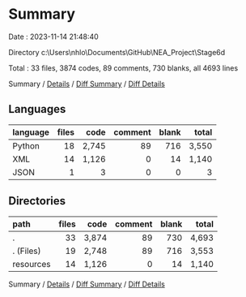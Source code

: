# Summary

Date : 2023-11-14 21:48:40

Directory c:\\Users\\nhlo\\Documents\\GitHub\\NEA_Project\\Stage6d

Total : 33 files,  3874 codes, 89 comments, 730 blanks, all 4693 lines

Summary / [Details](details.md) / [Diff Summary](diff.md) / [Diff Details](diff-details.md)

## Languages
| language | files | code | comment | blank | total |
| :--- | ---: | ---: | ---: | ---: | ---: |
| Python | 18 | 2,745 | 89 | 716 | 3,550 |
| XML | 14 | 1,126 | 0 | 14 | 1,140 |
| JSON | 1 | 3 | 0 | 0 | 3 |

## Directories
| path | files | code | comment | blank | total |
| :--- | ---: | ---: | ---: | ---: | ---: |
| . | 33 | 3,874 | 89 | 730 | 4,693 |
| . (Files) | 19 | 2,748 | 89 | 716 | 3,553 |
| resources | 14 | 1,126 | 0 | 14 | 1,140 |

Summary / [Details](details.md) / [Diff Summary](diff.md) / [Diff Details](diff-details.md)